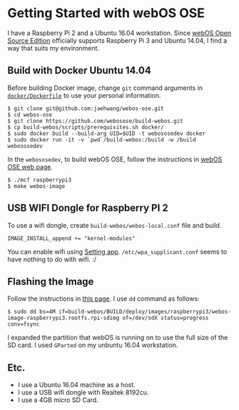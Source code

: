 # Getting Started with webOS OSE 

I have a Raspberry Pi 2 and a Ubuntu 16.04 workstation. Since [webOS Open Source Edition](http://webosose.org/) officially supports Raspberry Pi 3 and Ubuntu 14.04, I find a way that suits my environment.

## Build with Docker Ubuntu 14.04

Before building Docker image, change `git` command arguments in [`docker/Dockerfile`](docker/Dockerfile) to use your personal information.

    $ git clone git@github.com:jaehwang/webos-ose.git
    $ cd webos-ose
    $ git clone https://github.com/webosose/build-webos.git
    $ cp build-webos/scripts/prerequisites.sh docker/
    $ sudo docker build --build-arg UID=$UID -t webososedev docker
    $ sudo docker run -it -v `pwd`/build-webos:/build -w /build webososedev

In the `webososedev`, to build webOS OSE, follow the instructions in [webOS OSE web page](http://webosose.org/discover/setting/building-webos-ose/).

    $ ./mcf raspberrypi3
    $ make webos-image

## USB WIFI Dongle for Raspberry PI 2

To use a wifi dongle, create `build-webos/webos-local.conf` file and build.

    IMAGE_INSTALL_append += "kernel-modules"

You can enable wifi using [Setting app](http://webosose.org/discover/setting/setting-up-networking/). `/etc/wpa_supplicant.conf` seems to have nothing to do with wifi. :/

## Flashing the Image

Follow the instructions in [this page](http://webosose.org/discover/setting/flashing-webos-ose/). I use `dd` command as follows:

    $ sudo dd bs=4M if=build-webos/BUILD/deploy/images/raspberrypi3/webos-image-raspberrypi3.rootfs.rpi-sdimg of=/dev/sdX status=progress conv=fsync

I expanded the partition that webOS is running on to use the full size of the SD card. I used `GParted` on my unbuntu 16.04 workstation.

## Etc.

* I use a Ubuntu 16.04 machine as a host.
* I use a USB wifi dongle with Realtek 8192cu.
* I use a 4GB micro SD Card.

<!--
vim:nospell
-->
